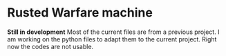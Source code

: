 # Rusted Warfare machine
****Still in development****
Most of the current files are from a previous project. I am working on the python files to adapt them to the current project. Right now the codes are not usable.